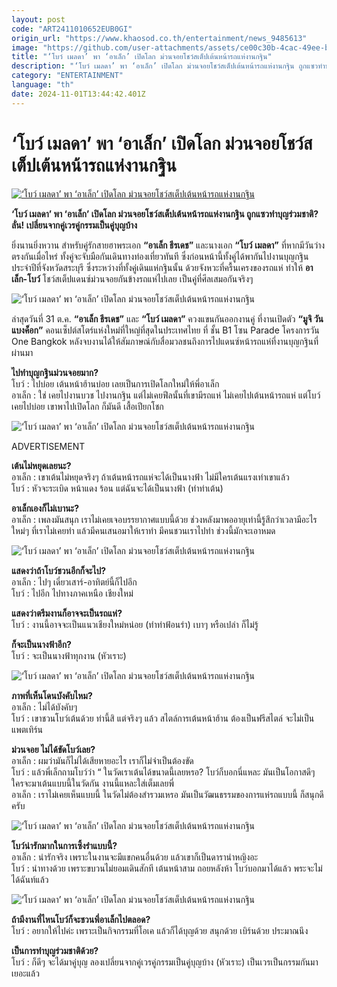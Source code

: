 ```yaml
---
layout: post
code: "ART2411010652EUB0GI"
origin_url: "https://www.khaosod.co.th/entertainment/news_9485613"
image: "https://github.com/user-attachments/assets/ce00c30b-4cac-49ee-b4d6-b8e1f5b7faff"
title: "‘โบว์ เมลดา’ พา ‘อาเล็ก’ เปิดโลก ม่วนจอยโชว์สเต็ปเต้นหน้ารถแห่งานกฐิน"
description: "‘โบว์ เมลดา’ พา ‘อาเล็ก’ เปิดโลก ม่วนจอยโชว์สเต็ปเต้นหน้ารถแห่งานกฐิน ถูกแซวทำบุญร่วมชาติ? ลั่น! เปลี่ยนจากคู่เวรคู่กรรมเป็นคู่บุญบ้าง"
category: "ENTERTAINMENT"
language: "th"
date: 2024-11-01T13:44:42.401Z
---
```


# ‘โบว์ เมลดา’ พา ‘อาเล็ก’ เปิดโลก ม่วนจอยโชว์สเต็ปเต้นหน้ารถแห่งานกฐิน

[![‘โบว์ เมลดา’ พา ‘อาเล็ก’ เปิดโลก ม่วนจอยโชว์สเต็ปเต้นหน้ารถแห่งานกฐิน](https://www.khaosod.co.th/wpapp/uploads/2024/11/bow_lek_011167-1.jpg "‘โบว์ เมลดา’ พา ‘อาเล็ก’ เปิดโลก ม่วนจอยโชว์สเต็ปเต้นหน้ารถแห่งานกฐิน")](https://www.khaosod.co.th/wpapp/uploads/2024/11/bow_lek_011167-1.jpg)

**‘โบว์ เมลดา’ พา ‘อาเล็ก’ เปิดโลก ม่วนจอยโชว์สเต็ปเต้นหน้ารถแห่งานกฐิน ถูกแซวทำบุญร่วมชาติ? ลั่น! เปลี่ยนจากคู่เวรคู่กรรมเป็นคู่บุญบ้าง**

ยิ่งนานยิ่งหวาน สำหรับคู่รักสายฮาพระเอก **“อาเล็ก ธีรเดช”** และนางเอก **“โบว์ เมลดา”** ที่หากมีวันว่างตรงกันเมื่อไหร่ ทั้งคู่จะจับมือกันเดินทางท่องเที่ยวทันที ซึ่งก่อนหน้านี้ทั้งคู่ได้พากันไปงานบุญกฐินประจำปีที่จังหวัดสระบุรี ซึ่งระหว่างที่ทั้งคู่เดินแห่กฐินนั้น ด้วยจังหวะที่ครื้นเครงของรถแห่ ทำให้ **อาเล็ก-โบว์** โชว์สเต็ปแดนซ์ม่วนจอยกันข้างรถแห่ไปเลย เป็นคู่ที่ศีลเสมอกันจริงๆ

![‘โบว์ เมลดา’ พา ‘อาเล็ก’ เปิดโลก ม่วนจอยโชว์สเต็ปเต้นหน้ารถแห่งานกฐิน](https://www.khaosod.co.th/wpapp/uploads/2024/11/bow_lek_011167-4.jpg)

ล่าสุดวันที่ 31 ต.ค. **“อาเล็ก ธีรเดช”** และ **“โบว์ เมลดา”** ควงแขนกันออกงานคู่ ที่งานเปิดตัว **“มูจิ วัน แบงค็อก”** คอนเซ็ปต์สโตร์แห่งใหม่ที่ใหญ่ที่สุดในประเทศไทย ที่ ชั้น B1 โซน Parade โครงการวัน One Bangkok หลังจบงานได้ให้สัมภาษณ์กับสื่อมวลชนถึงการไปแดนซ์หน้ารถแห่ที่งานบุญกฐินที่ผ่านมา

**ไปทำบุญกฐินม่วนจอยมาก?**  
โบว์ : ไปบ่อย เต้นหน้าฮ้านบ่อย เลยเป็นการเปิดโลกใหม่ให้พี่อาเล็ก  
อาเล็ก : ใช่ เคยไปงานบวช ไปงานกฐิน แต่ไม่เคยฟีลนั้นที่เขามีรถแห่ ไม่เคยไปเต้นหน้ารถแห่ แต่โบว์เคยไปบ่อย เขาพาไปเปิดโลก ก็มันดี เสื้อเปียกโชก

![‘โบว์ เมลดา’ พา ‘อาเล็ก’ เปิดโลก ม่วนจอยโชว์สเต็ปเต้นหน้ารถแห่งานกฐิน](https://www.khaosod.co.th/wpapp/uploads/2024/11/bow_lek_011167-7.jpg)

ADVERTISEMENT

**เต้นไม่หยุดเลยนะ?**  
อาเล็ก : เขาเต้นไม่หยุดจริงๆ ถ้าเต้นหน้ารถแห่จะได้เป็นนางฟ้า ไม่มีใครเต้นแรงเท่าเขาแล้ว  
โบว์ : หัวจะระเบิด หน้าแดง ร้อน แต่ฉันจะได้เป็นนางฟ้า (ทำท่าเต้น)

**อาเล็กเองก็ไม่เบานะ?**  
อาเล็ก : เพลงมันสนุก เราไม่เคยเจอบรรยากาศแบบนี้ด้วย ช่วงหลังมาพออายุเท่านี้รู้สึกว่าเวลามีอะไรใหม่ๆ ที่เราไม่เคยทำ แล้วมีคนเสนอมาให้เราทำ มีคนชวนเราไปทำ ช่วงนี้มักจะเอาหมด

![‘โบว์ เมลดา’ พา ‘อาเล็ก’ เปิดโลก ม่วนจอยโชว์สเต็ปเต้นหน้ารถแห่งานกฐิน](https://www.khaosod.co.th/wpapp/uploads/2024/11/bow_lek_011167-9.jpg)

**แสดงว่าถ้าโบว์ชวนอีกก็จะไป?**  
อาเล็ก : ไปๆ เดี๋ยวเสาร์-อาทิตย์นี้ก็ไปอีก  
โบว์ : ไปอีก ไปทางภาคเหนือ เชียงใหม่

**แสดงว่าตรีมงานก็อาจจะเป็นรถแห่?**  
โบว์ : งานนี้อาจจะเป็นแนวเชียงใหม่หน่อย (ทำท่าฟ้อนรำ) เบาๆ หรือเปล่า ก็ไม่รู้

**ก็จะเป็นนางฟ้าอีก?**  
โบว์ : จะเป็นนางฟ้าทุกงาน (หัวเราะ)

![‘โบว์ เมลดา’ พา ‘อาเล็ก’ เปิดโลก ม่วนจอยโชว์สเต็ปเต้นหน้ารถแห่งานกฐิน](https://www.khaosod.co.th/wpapp/uploads/2024/11/bow_lek_011167-8.jpg)

**ภาพที่เห็นโดนบังคับไหม?**  
อาเล็ก : ไม่ได้บังคับๆ  
โบว์ : เขาชวนโบว์เต้นด้วย ท่านี้สิ แต่จริงๆ แล้ว สไตล์การเต้นหน้าฮ้าน ต้องเป็นฟรีสไตล์ จะไม่เป็นแพตเทิร์น

**ม่วนจอย ไม่ได้ขัดโบว์เลย?**  
อาเล็ก : ผมว่ามันก็ไม่ได้เสียหายอะไร เราก็ไม่จำเป็นต้องขัด  
โบว์ : แล้วพี่เล็กถามโบว์ว่า “ ในวัดเราเต้นได้ขนาดนี้เลยหรอ? โบว์ก็บอกนี่แหละ มันเป็นโอกาสดีๆ ใครจะมาเต้นแบบนี้ในวัดกัน งานนี้แหละใส่เต็มเลยพี่  
อาเล็ก : เราไม่เคยเห็นแบบนี้ ในวัดไม่ต้องสำรวมเหรอ มันเป็นวัฒนธรรมของการแห่รถแบบนี้ ก็สนุกดีครับ

![‘โบว์ เมลดา’ พา ‘อาเล็ก’ เปิดโลก ม่วนจอยโชว์สเต็ปเต้นหน้ารถแห่งานกฐิน](https://www.khaosod.co.th/wpapp/uploads/2024/11/bow_lek_011167-6.jpg)

**โบว์น่ารักมากในการเซิ้งรำแบบนี้?**  
อาเล็ก : น่ารักจริง เพราะในงานจะมีแขกคนอื่นด้วย แล้วเขาก็เป็นดารานำหญิงอะ  
โบว์ : นำทางด้วย เพราะขบวนไม่ยอมเดินสักที เต้นหน้าสาม ถอยหลังห้า โบว์บอกมาได้แล้ว พระจะไม่ได้ฉันท์แล้ว

![‘โบว์ เมลดา’ พา ‘อาเล็ก’ เปิดโลก ม่วนจอยโชว์สเต็ปเต้นหน้ารถแห่งานกฐิน](https://www.khaosod.co.th/wpapp/uploads/2024/11/bow_lek_011167-5.jpg)

**ถ้ามีงานที่ไหนโบว์ก็จะชวนพี่อาเล็กไปตลอด?**  
โบว์ : อยากให้ไปค่ะ เพราะเป็นกิจกรรมที่โอเค แล้วก็ได้บุญด้วย สนุกด้วย เบิร์นด้วย ประมาณนึง

**เป็นการทำบุญร่วมชาติด้วย?**  
โบว์ : ก็ดีๆ จะได้มาคู่บุญ ลองเปลี่ยนจากคู่เวรคู่กรรมเป็นคู่บุญบ้าง (หัวเราะ) เป็นเวรเป็นกรรมกันมาเยอะแล้ว